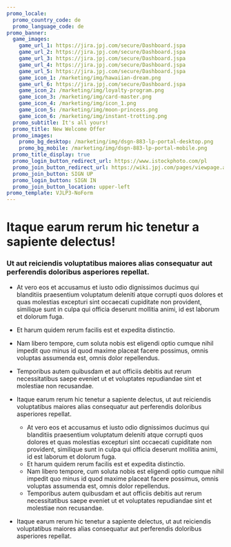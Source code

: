 ```yaml
---
promo_locale:
  promo_country_code: de
  promo_language_code: de
promo_banner:
  game_images:
    game_url_1: https://jira.jpj.com/secure/Dashboard.jspa
    game_url_2: https://jira.jpj.com/secure/Dashboard.jspa
    game_url_3: https://jira.jpj.com/secure/Dashboard.jspa
    game_url_4: https://jira.jpj.com/secure/Dashboard.jspa
    game_url_5: https://jira.jpj.com/secure/Dashboard.jspa
    game_icon_1: /marketing/img/hawaiian-dream.png
    game_url_6: https://jira.jpj.com/secure/Dashboard.jspa
    game_icon_2: /marketing/img/loyalty-program.png
    game_icon_3: /marketing/img/card-master.png
    game_icon_4: /marketing/img/icon_1.png
    game_icon_5: /marketing/img/moon-princess.png
    game_icon_6: /marketing/img/instant-trotting.png
  promo_subtitle: It's all yours!
  promo_title: New Welcome Offer
  promo_images:
    promo_bg_desktop: /marketing/img/dsgn-883-lp-portal-desktop.png
    promo_bg_mobile: /marketing/img/dsgn-883-lp-portal-mobile.png
  promo_title_display: true
  promo_login_button_redirect_url: https://www.istockphoto.com/pl
  promo_join_button_redirect_url: https://wiki.jpj.com/pages/viewpage.action?spaceKey=ITDEV&title=Digital+Acquisition+Services+-+Creating+Landing+Pages
  promo_join_button: SIGN UP
  promo_login_button: SIGN IN
  promo_join_button_location: upper-left
promo_template: VJLP3-NoForm
---
```





# Itaque earum rerum hic tenetur a sapiente delectus!

### Ut aut reiciendis voluptatibus maiores alias consequatur aut perferendis doloribus asperiores repellat.

* At vero eos et accusamus et iusto odio dignissimos ducimus qui blanditiis praesentium voluptatum deleniti atque corrupti quos dolores et quas molestias excepturi sint occaecati cupiditate non provident, similique sunt in culpa qui officia deserunt mollitia animi, id est laborum et dolorum fuga. 
* Et harum quidem rerum facilis est et expedita distinctio. 
* Nam libero tempore, cum soluta nobis est eligendi optio cumque nihil impedit quo minus id quod maxime placeat facere possimus, omnis voluptas assumenda est, omnis dolor repellendus. 
* Temporibus autem quibusdam et aut officiis debitis aut rerum necessitatibus saepe eveniet ut et voluptates repudiandae sint et molestiae non recusandae. 
* Itaque earum rerum hic tenetur a sapiente delectus, ut aut reiciendis voluptatibus maiores alias consequatur aut perferendis doloribus asperiores repellat. 

  * At vero eos et accusamus et iusto odio dignissimos ducimus qui blanditiis praesentium voluptatum deleniti atque corrupti quos dolores et quas molestias excepturi sint occaecati cupiditate non provident, similique sunt in culpa qui officia deserunt mollitia animi, id est laborum et dolorum fuga. 
  * Et harum quidem rerum facilis est et expedita distinctio. 
  * Nam libero tempore, cum soluta nobis est eligendi optio cumque nihil impedit quo minus id quod maxime placeat facere possimus, omnis voluptas assumenda est, omnis dolor repellendus. 
  * Temporibus autem quibusdam et aut officiis debitis aut rerum necessitatibus saepe eveniet ut et voluptates repudiandae sint et molestiae non recusandae. 
* Itaque earum rerum hic tenetur a sapiente delectus, ut aut reiciendis voluptatibus maiores alias consequatur aut perferendis doloribus asperiores repellat.